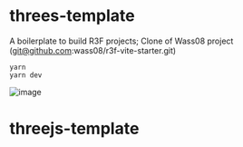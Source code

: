 # threes-template
A boilerplate to build R3F projects; Clone of Wass08 project (git@github.com:wass08/r3f-vite-starter.git)

```
yarn
yarn dev
```


![image](https://user-images.githubusercontent.com/6551176/221732091-23ee52cb-4150-42fa-b998-43628d7a6b0d.png)
# threejs-template
